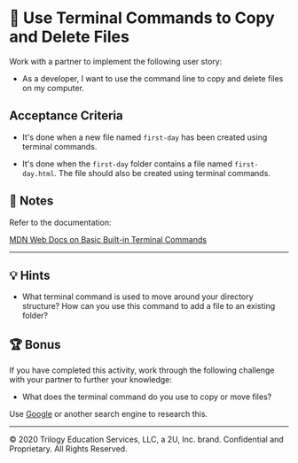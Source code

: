 # 📖 Use Terminal Commands to Copy and Delete Files 

Work with a partner to implement the following user story:

* As a developer, I want to use the command line to copy and delete files on my computer. 

## Acceptance Criteria

* It's done when a new file  named `first-day` has been created using terminal commands.

* It's done when the `first-day` folder contains a file named `first-day.html`. The file should also be created using terminal commands.

## 📝 Notes

Refer to the documentation: 

[MDN Web Docs on Basic Built-in Terminal Commands](https://developer.mozilla.org/en-US/docs/Learn/Tools_and_testing/Understanding_client-side_tools/Command_line#Basic_built-in_terminal_commands)

---

## 💡 Hints

* What terminal command is used to move around your directory structure? How can you use this command to add a file to an existing folder? 

## 🏆 Bonus

If you have completed this activity, work through the following challenge with your partner to further your knowledge:

* What does the terminal command do you use to copy or move files?

Use [Google](https://www.google.com) or another search engine to research this.

---
 © 2020 Trilogy Education Services, LLC, a 2U, Inc. brand. Confidential and Proprietary. All Rights Reserved.